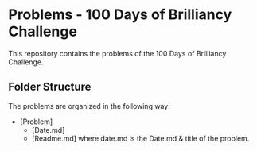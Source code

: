 # Problems - 100 Days of Brilliancy Challenge
This repository contains the problems of the 100 Days of Brilliancy Challenge.

## Folder Structure
The problems are organized in the following way:
- [Problem]
  - [Date.md]
  - [Readme.md]
where date.md is the Date.md & title of the problem.
